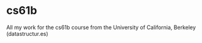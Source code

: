 # cs61b
All my work for the cs61b course from the University of California, Berkeley (datastructur.es)
